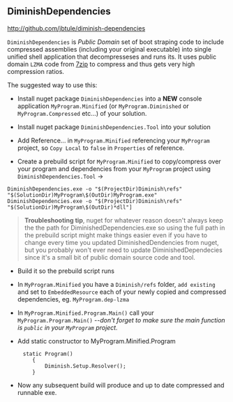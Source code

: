 ## DiminishDependencies ##
http://github.com/jbtule/diminish-dependencies

`DiminishDependencies`  is *Public Domain* set of boot straping code to include compressed assemblies 
(including your original executable) into single unified shell application that decompresseses and runs its.
It uses public domain `LZMA` code from [7zip](http://www.7-zip.org/sdk.html) to compress
and thus gets very high compression ratios.

The suggested way to use this:

 - Install nuget package `DiminishDependencies` into a **NEW** console application `MyProgram.Minified`
   (or `MyProgram.Diminished` or `MyProgram.Compressed` etc...) of your solution.
 - Install nuget package `DiminishDependencies.Tool` into your solution
 - Add Reference... in `MyProgram.Minified` referencing your `MyProgram` project, so `Copy Local` 
   to `false` in `Properties` of reference.

 - Create a prebuild script for `MyProgram.Minified` to copy/compress over your program and dependencies
   from your `MyProgram` project using `DiminishDependencies.Tool` ->

```
DiminishDependencies.exe -o "$(ProjectDir)Diminish\refs" "$(SolutionDir)MyProgram\$(OutDir)MyProgram.exe"
DiminishDependencies.exe -o "$(ProjectDir)Diminish\refs" "$(SolutionDir)MyProgram\$(OutDir)*dll"]
```

> **Troubleshooting tip**, nuget for whatever reason doesn't always keep the the path for DiminishedDependencies.exe
> so using the full path in the prebuild script might make things easier even if you have to change every time you updated
> DiminishedDendencies from nuget, but you probably won't ever need to update DiminishedDependecies since it's a small bit
> of public domain source code and tool.

 - Build it so the prebuild script runs

 - In `MyProgram.Minified` you have a `Diminish/refs` folder, `add existing` and set to `EmbeddedResource` each of your
   newly copied and compressed dependencies, eg. `MyProgram.dep-lzma`

 - In `MyProgram.Minified.Program.Main()` call your `MyProgram.Program.Main()` --*don't forget to make sure the main
   function is `public` in your `MyProgram` project.*

 - Add static constructor to MyProgram.Minified.Program

```
     static Program()
        {
            Diminish.Setup.Resolver();
        }
```

 - Now any subsequent build will produce and up to date compressed and runnable exe.
